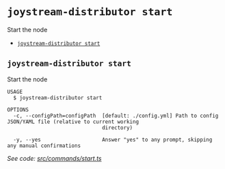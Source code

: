 `joystream-distributor start`
=============================

Start the node

* [`joystream-distributor start`](#joystream-distributor-start)

## `joystream-distributor start`

Start the node

```
USAGE
  $ joystream-distributor start

OPTIONS
  -c, --configPath=configPath  [default: ./config.yml] Path to config JSON/YAML file (relative to current working
                               directory)

  -y, --yes                    Answer "yes" to any prompt, skipping any manual confirmations
```

_See code: [src/commands/start.ts](https://github.com/Joystream/joystream/blob/v0.1.1/src/commands/start.ts)_
